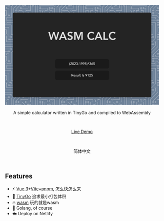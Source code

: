 <p align='center'>
  <img src='doc/img.png' alt='go-wasm-calc' width='600'/>
</p>

<p align='center'>
A simple calculator written in TinyGo and compiled to WebAssembly
</p>

<br>

<p align='center'>
<a href="https://wasm-calc.netlify.app/">Live Demo</a>
</p>

<br>

<p align='center'>
简体中文
</p>

<br>


## Features



- ⚡️ [Vue 3](https://github.com/vuejs/core)+[Vite](https://github.com/vitejs/vite)+[pnpm](https://pnpm.io/), 怎么快怎么来
- 🔎 [TinyGo](https://tinygo.org/) 追求最小打包体积
- 🔥 [wasm](https://webassembly.org/) 玩的就是wasm
- 🦾 Golang, of course
- ☁️ Deploy on Netlify

<br>
